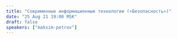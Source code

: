 ```yaml
---
title: "Современные информационные технологии («Безопасность»)"
date: "25 Aug 21 19:00 MSK"
draft: false
speakers: ["maksim-petrov"]
---
```

